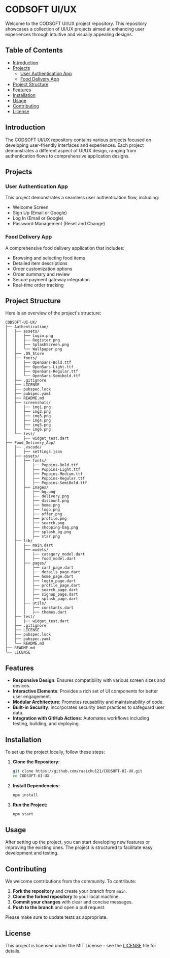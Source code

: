 
# CODSOFT UI/UX

Welcome to the CODSOFT UI/UX project repository. This repository showcases a collection of UI/UX projects aimed at enhancing user experiences through intuitive and visually appealing designs.

## Table of Contents

- [Introduction](#introduction)
- [Projects](#projects)
  - [User Authentication App](#user-authentication-app)
  - [Food Delivery App](#food-delivery-app)
- [Project Structure](#project-structure)
- [Features](#features)
- [Installation](#installation)
- [Usage](#usage)
- [Contributing](#contributing)
- [License](#license)

## Introduction

The CODSOFT UI/UX repository contains various projects focused on developing user-friendly interfaces and experiences. Each project demonstrates a different aspect of UI/UX design, ranging from authentication flows to comprehensive application designs.

## Projects

### User Authentication App

This project demonstrates a seamless user authentication flow, including:
- Welcome Screen
- Sign Up (Email or Google)
- Log In (Email or Google)
- Password Management (Reset and Change)

### Food Delivery App

A comprehensive food delivery application that includes:
- Browsing and selecting food items
- Detailed item descriptions
- Order customization options
- Order summary and review
- Secure payment gateway integration
- Real-time order tracking

## Project Structure

Here is an overview of the project's structure:

```
CODSOFT-UI-UX/
├── Authentication/
│   ├── assets/
│   │   ├── Login.png
│   │   ├── Register.png
│   │   ├── SplashScreen.png
│   │   └── Wallpaper.png
│   ├── .DS_Store
│   ├── fonts/
│   │   ├── OpenSans-Bold.ttf
│   │   ├── OpenSans-Light.ttf
│   │   ├── OpenSans-Regular.ttf
│   │   └── OpenSans-Semibold.ttf
│   ├── .gitignore
│   ├── LICENSE
│   ├── pubspec.lock
│   ├── pubspec.yaml
│   ├── README.md
│   ├── screenshots/
│   │   ├── img1.png
│   │   ├── img2.png
│   │   ├── img3.png
│   │   ├── img4.png
│   │   ├── img5.png
│   │   └── img6.png
│   └── test/
│       ├── widget_test.dart
├── Food_Delivery_App/
│   ├── .vscode/
│   │   ├── settings.json
│   ├── assets/
│   │   ├── fonts/
│   │   │   ├── Poppins-Bold.ttf
│   │   │   ├── Poppins-Light.ttf
│   │   │   ├── Poppins-Medium.ttf
│   │   │   ├── Poppins-Regular.ttf
│   │   │   ├── Poppins-SemiBold.ttf
│   │   ├── images/
│   │   │   ├── bg.png
│   │   │   ├── delivery.png
│   │   │   ├── discount.png
│   │   │   ├── home.png
│   │   │   ├── logo.png
│   │   │   ├── offer.png
│   │   │   ├── profile.png
│   │   │   ├── search.png
│   │   │   ├── shopping-bag.png
│   │   │   ├── splash_bg.png
│   │   │   ├── star.png
│   ├── lib/
│   │   ├── main.dart
│   │   ├── models/
│   │   │   ├── category_model.dart
│   │   │   ├── food_model.dart
│   │   ├── pages/
│   │   │   ├── cart_page.dart
│   │   │   ├── details_page.dart
│   │   │   ├── home_page.dart
│   │   │   ├── login_page.dart
│   │   │   ├── profile_page.dart
│   │   │   ├── search_page.dart
│   │   │   ├── signup_page.dart
│   │   │   ├── splash_page.dart
│   │   ├── utils/
│   │   │   ├── constants.dart
│   │   │   ├── themes.dart
│   ├── test/
│   │   ├── widget_test.dart
│   ├── .gitignore
│   ├── LICENSE
│   ├── pubspec.lock
│   ├── pubspec.yaml
│   └── README.md
├── README.md
└── LICENSE
```

## Features

- **Responsive Design**: Ensures compatibility with various screen sizes and devices.
- **Interactive Elements**: Provides a rich set of UI components for better user engagement.
- **Modular Architecture**: Promotes reusability and maintainability of code.
- **Built-in Security**: Incorporates security best practices to safeguard user data.
- **Integration with GitHub Actions**: Automates workflows including testing, building, and deploying.

## Installation

To set up the project locally, follow these steps:

1. **Clone the Repository:**
   ```bash
   git clone https://github.com/raaichu121/CODSOFT-UI-UX.git
   cd CODSOFT-UI-UX
   ```

2. **Install Dependencies:**
   ```bash
   npm install
   ```

3. **Run the Project:**
   ```bash
   npm start
   ```

## Usage

After setting up the project, you can start developing new features or improving the existing ones. The project is structured to facilitate easy development and testing.

## Contributing

We welcome contributions from the community. To contribute:

1. **Fork the repository** and create your branch from `main`.
2. **Clone the forked repository** to your local machine.
3. **Commit your changes** with clear and concise messages.
4. **Push to the branch** and open a pull request.

Please make sure to update tests as appropriate.

## License

This project is licensed under the MIT License - see the [LICENSE](LICENSE) file for details.

